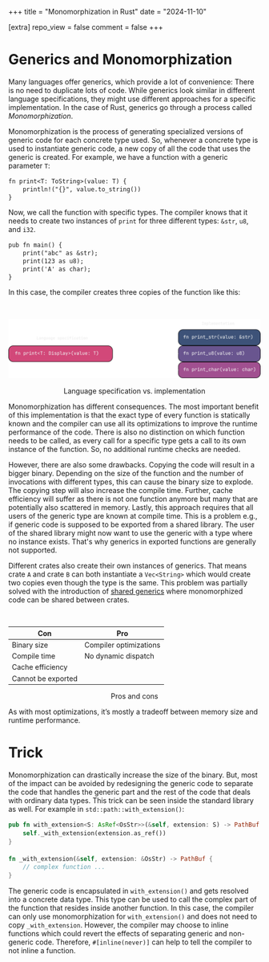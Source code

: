 +++
title = "Monomorphization in Rust"
date = "2024-11-10"

[extra]
repo_view = false
comment = false
+++

# Generics and Monomorphization

Many languages offer generics, which provide a lot of convenience: There is no need to duplicate lots of code. While generics look similar in different language specifications, they might use different approaches for a specific implementation. In the case of Rust, generics go through a process called _Monomorphization_.

Monomorphization is the process of generating specialized versions of generic code for each concrete type used. So, whenever a concrete type is used to instantiate generic code, a new copy of all the code that uses the generic is created. For example, we have a function with a generic parameter `T`:

```rust,
fn print<T: ToString>(value: T) {
    println!("{}", value.to_string())
}
```

Now, we call the function with specific types. The compiler knows that it needs to create two instances of `print` for three different types: `&str`, `u8`, and `i32`.

```rust,
pub fn main() {
    print("abc" as &str);
    print(123 as u8);
    print('A' as char);
}
```

In this case, the compiler creates three copies of the function like this:

$~$

![Monomorphization](../../graphics/a.png)

<center>
Language specification vs. implementation
</center>

Monomorphization has different consequences. The most important benefit of this implementation is that the exact type of every function is statically known and the compiler can use all its optimizations to improve the runtime performance of the code. There is also no distinction on which function needs to be called, as every call for a specific type gets a call to its own instance of the function. So, no additional runtime checks are needed.

However, there are also some drawbacks. Copying the code will result in a bigger binary. Depending on the size of the function and the number of invocations with different types, this can cause the binary size to explode. The copying step will also increase the compile time. Further, cache efficiency will suffer as there is not one function anymore but many that are potentially also scattered in memory. Lastly, this approach requires that all users of the generic type are known at compile time. This is a problem e.g., if generic code is supposed to be exported from a shared library. The user of the shared library might now want to use the generic with a type where no instance exists. That's why generics in exported functions are generally not supported.

Different crates also create their own instances of generics. That means crate `A` and crate `B` can both instantiate a `Vec<String>` which would create two copies even though the type is the same. This problem was partially solved with the introduction of [shared generics](https://github.com/rust-lang/rust/issues/47317#issuecomment-478894318) where monomorphized code can be shared between crates.

$~$

<!-- <div style="margin-left: 25%; margin-right: auto;"> -->
<div align="center">

| Con                | Pro                    |
| ------------------ | ---------------------- |
| Binary size        | Compiler optimizations |
| Compile time       | No dynamic dispatch    |
| Cache efficiency   |
| Cannot be exported |

<!-- <center> -->

Pros and cons

<!-- </center> -->
</div>

As with most optimizations, it’s mostly a tradeoff between memory size and runtime performance.

# Trick

Monomorphization can drastically increase the size of the binary. But, most of the impact can be avoided by redesigning the generic code to separate the code that handles the generic part and the rest of the code that deals with ordinary data types. This trick can be seen inside the standard library as well. For example in `std::path::with_extension()`:

```rust
pub fn with_extension<S: AsRef<OsStr>>(&self, extension: S) -> PathBuf {
    self._with_extension(extension.as_ref())
}

fn _with_extension(&self, extension: &OsStr) -> PathBuf {
    // complex function ...
}
```

The generic code is encapsulated in `with_extension()` and gets resolved into a concrete data type. This type can be used to call the complex part of the function that resides inside another function. In this case, the compiler can only use monomorphization for `with_extension()` and does not need to copy `_with_extension`. However, the compiler may choose to inline functions which could revert the effects of separating generic and non-generic code. Therefore, `#[inline(never)]` can help to tell the compiler to not inline a function.

<!-- {{ note(header="Note!", body="This blog assumes basic terminal maturity") }} -->
